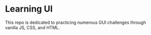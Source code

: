 # Learning UI

This repo is dedicated to practicing numerous GUI challenges through vanilla JS, CSS, and HTML.
